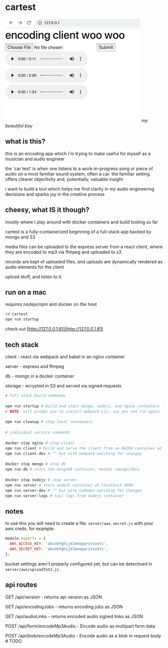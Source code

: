 # cartest

![my beautiful boy](./img/v0.0.0.png)
_my beautiful boy_
## what is this?

this is an encoding app which I'm trying to make useful for myself as a musician and audio engineer

the 'car test' is when one listens to a work-in-progress song or piece of audio on a most familiar sound system, often a car.  the familiar setting offers clearer objectivity and, potentially, valuable insight

i want to build a tool which helps me find clarity in my audio engineering decisions and sparks joy in the creative process

## cheesy, what IS it though?

mostly where I play around with docker containers and build tooling so far

cartest is a fully-containerized beginning of a full-stack app backed by mongo and S3

media files can be uploaded to the express server from a react client, where they are encoded to mp3 via ffmpeg and uploaded to s3

records are kept of uploaded files, and uploads are dynamically rendered as audio elements for the client

upload stuff, and listen to it

## run on a mac

requires nodejs/npm and docker on the host

```bash
cd cartest
npm run startup
```

check out [http://127.0.0.1:81](http://127.0.0.1:81)

## tech stack

client - react via webpack and babel in an nginx container

server - express and ffmpeg

db - mongo in a docker container

storage - ecrypted in S3 and served via signed requests

```bash
# full stack build commands

npm run startup # build and start mongo, nodejs, and nginx containers locally
# NOTE: will prompt you to install webpack-cli. say yes and run again

npm run cleanup # stop local containers

# individual service commands

docker stop nginx # stop client
npm run client # build and serve the client from an NGINX container at localhost:80
npm run client-dev # ^^ but with webpack watching for changes

docker stop mongo # stop db
npm run db # start the mongoDB container, mounts /mongo/data

docker stop nodejs # stop server
npm run server # start nodeJS container at localhost:3000
npm run server-dev # ^^ but with nodemon watching for changes
npm run server-logs # tail logs from nodejs container
```
## notes

to use this you will need to create a file: `server/aws.secret.js` with your aws creds.  for example:

```javascript
module.exports = {
  AWS_ACCESS_KEY: 'abcdefghijklmnopqrstuvetc',
  AWS_SECRET_KEY: 'abcdefghijklmnopqrstuvetc',
};
```

bucket settings aren't properly configured yet, but can be detectived in `server/aws/uploadToS3.js`

## api routes

GET /api/version - returns api version as JSON

GET /api/encodingJobs - returns encoding jobs as JSON

GET /api/audioLinks - returns encoded audio signed links as JSON

POST /api/form/encodeMp3Audio - Encode audio as multipart form data

POST /api/blob/encodeMp3Audio - Encode audio as a blob in request body # TODO